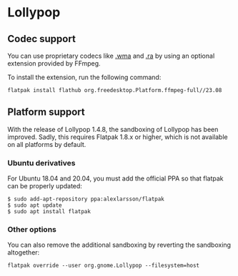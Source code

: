 # Lollypop 

## Codec support
You can use proprietary codecs like [.wma](https://en.wikipedia.org/wiki/Windows_Media_Audio) and [.ra](https://en.wikipedia.org/wiki/RealAudio) by using an optional extension provided by FFmpeg.

To install the extension, run the following command:

```
flatpak install flathub org.freedesktop.Platform.ffmpeg-full//23.08
```

## Platform support
With the release of Lollypop 1.4.8, the sandboxing of Lollypop has been improved. Sadly, this requires Flatpak 1.8.x or higher, which is not available on all platforms by default.

### Ubuntu derivatives
For Ubuntu 18.04 and 20.04, you must add the official PPA so that flatpak can be properly updated:

```
$ sudo add-apt-repository ppa:alexlarsson/flatpak
$ sudo apt update
$ sudo apt install flatpak
``` 

### Other options
You can also remove the additional sandboxing by reverting the sandboxing altogether:

```
flatpak override --user org.gnome.Lollypop --filesystem=host
```
